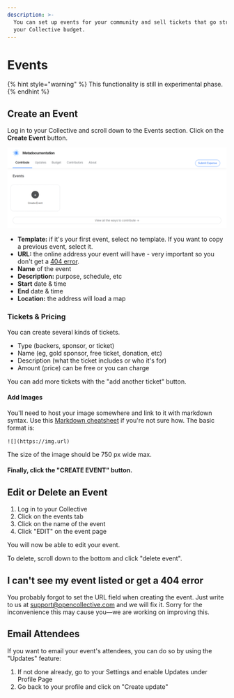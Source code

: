 ```yaml
---
description: >-
  You can set up events for your community and sell tickets that go straight to
  your Collective budget.
---
```


# Events



{% hint style="warning" %}
This functionality is still in experimental phase.
{% endhint %}

## Create an Event

Log in to your Collective and scroll down to the Events section. Click on the **Create Event** button.

![](../.gitbook/assets/collectives_events_creating-a-event.png)

* **Template:** if it's your first event, select no template. If you want to copy a previous event, select it.
* **URL:** the online address your event will have - very important so you don't get a [404 error](events.md#i-cant-see-my-event-listed-or-get-a-404-error).
* **Name** of the event
* **Description:** purpose, schedule, etc
* **Start** date & time
* **End** date & time
* **Location:** the address will load a map

### Tickets & Pricing

You can create several kinds of tickets.

* Type \(backers, sponsor, or ticket\)
* Name \(eg, gold sponsor, free ticket, donation, etc\)
* Description \(what the ticket includes or who it's for\)
* Amount \(price\) can be free or you can charge

You can add more tickets with the "add another ticket" button.

#### Add Images

You'll need to host your image somewhere and link to it with markdown syntax. Use this [Markdown cheatsheet](https://github.com/adam-p/markdown-here/wiki/Markdown-Cheatsheet#images) if you're not sure how. The basic format is:

```text
![](https://img.url)
```

The size of the image should be 750 px wide max.

#### Finally, click the "CREATE EVENT" button.

## Edit or Delete an Event

1. Log in to your Collective
2. Click on the events tab
3. Click on the name of the event
4. Click "EDIT" on the event page

You will now be able to edit your event.

To delete, scroll down to the bottom and click "delete event".

## I can't see my event listed or get a 404 error

You probably forgot to set the URL field when creating the event. Just write to us at [support@opencollective.com](mailto:support@opencollective.com) and we will fix it. Sorry for the inconvenience this may cause you—we are working on improving this.

## Email Attendees

If you want to email your event's attendees, you can do so by using the "Updates" feature:

1. If not done already, go to your Settings and enable Updates under Profile Page
2. Go back to your profile and click on "Create update"

